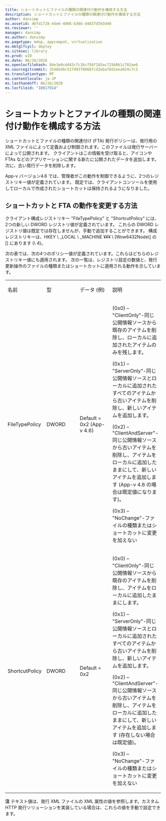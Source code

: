 ```yaml
---
title: ショートカットとファイルの種類の関連付け動作を構成する方法
description: ショートカットとファイルの種類の関連付け動作を構成する方法
author: dansimp
ms.assetid: d6fd1728-4de6-4066-b36b-d4837d593d40
ms.reviewer: ''
manager: dansimp
ms.author: dansimp
ms.pagetype: mdop, appcompat, virtualization
ms.mktglfcycl: deploy
ms.sitesec: library
ms.prod: w10
ms.date: 06/16/2016
ms.openlocfilehash: 84e3e0cdd43cfc26cf56f1b5ac72560b1c702ae6
ms.sourcegitcommit: 354664bc527d93f80687cd2eba70d1eea024c7c3
ms.translationtype: MT
ms.contentlocale: ja-JP
ms.lasthandoff: 06/26/2020
ms.locfileid: "10817914"
---
```

# ショートカットとファイルの種類の関連付け動作を構成する方法


ショートカットとファイルの種類の関連付け (FTA) 発行ポリシーは、発行用の XML ファイルによって定義および制御されます。このファイルは発行サーバーによって公開されます。 クライアントはこの情報を受け取ると、アイコンや FTAs などのアプリケーションに関する新たに公開されたデータを追加します。 次に、古い発行データを削除します。

App-v バージョン4.6 では、管理者がこの動作を制御できるように、2つのレジストリキー値が定義されています。 既定では、クライアントコンソールを使用してローカルで作成されたショートカットは保持されるようになりました。

## ショートカットと FTA の動作を変更する方法


クライアント構成レジストリキー "FileTypePolicy" と "ShortcutPolicy" には、2つの新しい DWORD レジストリ値が定義されています。 これらの DWORD レジストリ値は既定では存在しませんが、手動で追加することができます。 構成レジストリキーは、HKEY \ _LOCAL \ _MACHINE ¥¥¥ \ [Wow6432Node\\\] の [\] にあります (\\ 4)。

次の表では、次の4つのポリシー値が定義されています。これらはどちらのレジストリキー値にも適用されます。 次の一覧は、レジストリ設定の数値と、発行更新操作のファイルの種類またはショートカットに適用される動作を示しています。

<table>
<colgroup>
<col width="25%" />
<col width="25%" />
<col width="25%" />
<col width="25%" />
</colgroup>
<tbody>
<tr class="odd">
<td align="left"><p>名前</p></td>
<td align="left"><p>型</p></td>
<td align="left"><p>データ (例)</p></td>
<td align="left"><p>説明</p></td>
</tr>
<tr class="even">
<td align="left"><p>FileTypePolicy</p></td>
<td align="left"><p>DWORD</p></td>
<td align="left"><p>Default = 0x2 (App-v 4.6)</p></td>
<td align="left"><p>(0x0) – "ClientOnly"-同じ公開情報ソースから既存のアイテムを削除し、ローカルに追加されたアイテムのみを残します。</p>
<p>(0x1) – "ServerOnly"-同じ公開情報ソースとローカルに追加されたすべてのアイテムから古いアイテムを削除し、新しいアイテムを追加します。</p>
<p>(0x2) – "ClientAndServer"-同じ公開情報ソースから古いアイテムを削除し、アイテムをローカルに追加したままにして、新しいアイテムを追加します (App-v 4.6 の場合は既定値になります)。</p>
<p>(0x3) – "NoChange"-ファイルの種類またはショートカットに変更を加えない</p></td>
</tr>
<tr class="odd">
<td align="left"><p>ShortcutPolicy</p></td>
<td align="left"><p>DWORD</p></td>
<td align="left"><p>Default = 0x2</p></td>
<td align="left"><p>(0x0) – "ClientOnly"-同じ公開情報ソースから既存のアイテムを削除し、アイテムをローカルに追加したままにします。</p>
<p>(0x1) – "ServerOnly"-同じ公開情報ソースとローカルに追加されたすべてのアイテムから古いアイテムを削除し、新しいアイテムを追加します。</p>
<p>(0x2) – "ClientAndServer"-同じ公開情報ソースから古いアイテムを削除し、アイテムをローカルに追加したままにして、新しいアイテムを追加します (存在しない場合は既定値)。</p>
<p>(0x3) – "NoChange"-ファイルの種類またはショートカットに変更を加えない</p></td>
</tr>
</tbody>
</table>

 

**注** テキスト値は、発行 XML ファイルの XML 属性の値を参照します。カスタム HTTP 発行ソリューションを実装している場合は、これらの値を手動で設定できます。

 

 

 





